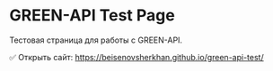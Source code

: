 # GREEN-API Test Page

Тестовая страница для работы с GREEN-API.

✅ Открыть сайт: https://beisenovsherkhan.github.io/green-api-test/

